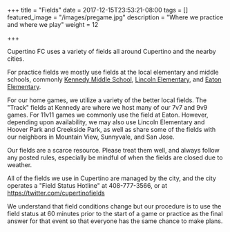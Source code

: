 +++
title =  "Fields"
date = 2017-12-15T23:53:21-08:00
tags = []
featured_image = "/images/pregame.jpg"
description = "Where we practice and where we play"
weight = 12

+++

Cupertino FC uses a variety of fields all around Cupertino
and the nearby cities.

For practice fields we mostly use fields
at the local elementary and middle schools,
commonly
[Kennedy Middle School](https://www.cusdk8.org/kennedy),
[Lincoln Elementary](https://www.cusdk8.org/lincoln),
and
[Eaton Elementary](https://www.cusdk8.org/eaton).

For our home games, we utilize a variety of the better local fields.
The "Track" fields at Kennedy
are where we host many of our 7v7 and 9v9 games.
For 11v11 games we commonly use the field at Eaton.
However, depending upon availability,
we may also use Lincoln Elementary
and Hoover Park and Creekside Park,
as well as share some of the fields
with our neighbors in Mountain View, Sunnyvale, and San Jose.

Our fields are a scarce resource.
Please treat them well,
and always follow any posted rules,
especially be mindful of when the fields are closed due to weather.

All of the fields we use in Cupertino are managed by the city,
and the city operates a "Field Status Hotline" at 408-777-3566,
or at https://twitter.com/cupertinofields

We understand that field conditions change
but our procedure is to use the field status at 60 minutes prior
to the start of a game or practice as the final answer for that event
so that everyone has the same chance to make plans.

